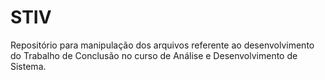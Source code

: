 # STIV
Repositório para manipulação dos arquivos referente ao desenvolvimento do Trabalho de Conclusão no curso de Análise e Desenvolvimento de Sistema.
